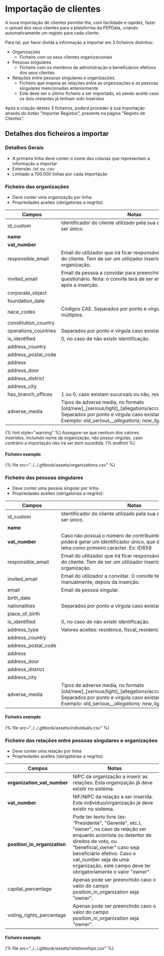 # Importação de clientes

A nova importação de clientes permite-lhe, com facilidade e rapidez, fazer o upload dos seus clientes para a plataforma da PEPData, criando automaticamente um registo para cada cliente.

Para tal, por favor divida a informação a importar em 3 ficheiros distintos:

* Organizações
  * Ficheiro com os seus clientes organizacionais
* Pessoas singulares
  * Ficheiro com os membros da administração e beneficiários efetivos dos seus clientes
* Relações entre pessoas singulares e organizações
  * Ficheiro que mapeia as relações entre as organizações e as pessoas singulares mencionadas anteriormente
  * Este deve ser o último ficheiro a ser importado, só sendo aceite caso os dois restantes já tenham sido inseridos

Após a criação destes 3 ficheiros, poderá proceder à sua importação através do botão "Importar Registos", presente na página "Registo de Clientes".

## Detalhes dos ficheiros a importar

### Detalhes Gerais

* A primeira linha deve conter o nome das colunas que representam a informação a importar
* Extensão .txt ou .csv
* Limitado a 700.000 linhas por cada importação

### Ficheiro das organizações

* Deve conter uma organização por linha
* Propriedades aceites (obrigatórias a negrito):

| Campos                | Notas                                                                                                                                                                                                                               |
| --------------------- | ----------------------------------------------------------------------------------------------------------------------------------------------------------------------------------------------------------------------------------- |
| id\_custom            | Identificador do cliente utilizado pela sua organização. Tem de ser único.                                                                                                                                                          |
| **name**              |                                                                                                                                                                                                                                     |
| **vat\_number**       |                                                                                                                                                                                                                                     |
| responsible\_email    | Email do utilizador que irá ficar responsável pelo questionário do cliente. Tem de ser um utilizador inserido na sua organização.                                                                                                   |
| invited\_email        | Email da pessoa a convidar para preenchimento do questionário. Nota: o convite terá de ser enviado manualmente, após a inserção.                                                                                                    |
| corporate\_object     |                                                                                                                                                                                                                                     |
| foundation\_date      |                                                                                                                                                                                                                                     |
| nace\_codes           | Códigos CAE. Separados por ponto e vírgula caso existam múltiplos.                                                                                                                                                                  |
| constitution\_country |                                                                                                                                                                                                                                     |
| operations\_countries | Separados por ponto e vírgula caso existam múltiplos.                                                                                                                                                                               |
| is\_identified        | 0, no caso de não existir identificação.                                                                                                                                                                                            |
| address\_country      |                                                                                                                                                                                                                                     |
| address\_postal\_code |                                                                                                                                                                                                                                     |
| address               |                                                                                                                                                                                                                                     |
| address\_door         |                                                                                                                                                                                                                                     |
| address\_district     |                                                                                                                                                                                                                                     |
| address\_city         |                                                                                                                                                                                                                                     |
| has\_branch\_offices  | 1 ou 0, caso existam sucursais ou não, respetivamente.                                                                                                                                                                              |
| adverse\_media        | Tipos de adverse media, no formato \[old/new]﻿\_\[serious/light]_\__\[allegations/﻿accusations/﻿convictions]. Separados por ponto e vírgula caso existam múltiplos. Exemplo: old\_serious_\__allegations; new\_light_\__convictions |

{% hint style="warning" %}
Assegure-se que nenhum dos valores inseridos, incluindo nome da organização, não possui vírgulas, caso contrário a importação não irá ser bem sucedida.
{% endhint %}

#### Ficheiro exemplo

{% file src="../../.gitbook/assets/organizations.csv" %}

### Ficheiro das pessoas singulares

* Deve conter uma pessoa singular por linha
* Propriedades aceites (obrigatórias a negrito):

| Campos                | Notas                                                                                                                                                                                                                               |
| --------------------- | ----------------------------------------------------------------------------------------------------------------------------------------------------------------------------------------------------------------------------------- |
| id\_custom            | Identificador do cliente utilizado pela sua organização. Tem de ser único.                                                                                                                                                          |
| **name**              |                                                                                                                                                                                                                                     |
| **vat\_number**       | Caso não possua o número de contribuinte da pessoa singular poderá gerar um identificador único, que deverá possuir uma letra como primeiro caracter. Ex: ID659                                                                     |
| responsible\_email    | Email do utilizador que irá ficar responsável pelo questionário do cliente. Tem de ser um utilizador inserido na sua organização.                                                                                                   |
| invited\_email        | Email do utilizador a convidar. O convite terá que ser enviado manualmente, depois da inserção.                                                                                                                                     |
| email                 | Email da pessoa singular.                                                                                                                                                                                                           |
| birth\_date           |                                                                                                                                                                                                                                     |
| nationalities         | Separados por ponto e vírgula caso existam múltiplos.                                                                                                                                                                               |
| place\_of\_birth      |                                                                                                                                                                                                                                     |
| is\_identified        | 0, no caso de não existir identificação.                                                                                                                                                                                            |
| address\_type         | Valores aceites: residence, fiscal\_residence e headquarters.                                                                                                                                                                       |
| address\_country      |                                                                                                                                                                                                                                     |
| address\_postal\_code |                                                                                                                                                                                                                                     |
| address               |                                                                                                                                                                                                                                     |
| address\_door         |                                                                                                                                                                                                                                     |
| address\_district     |                                                                                                                                                                                                                                     |
| address\_city         |                                                                                                                                                                                                                                     |
| adverse\_media        | Tipos de adverse media, no formato \[old/new]﻿\_\[serious/light]_\__\[allegations/﻿accusations/﻿convictions]. Separados por ponto e vírgula caso existam múltiplos. Exemplo: old\_serious_\__allegations; new\_light_\__convictions |

#### Ficheiro exemplo

{% file src="../../.gitbook/assets/individuals.csv" %}

### Ficheiro das relações entre pessoas singulares e organizações

* Deve conter uma relação por linha
* Propriedades aceites (obrigatórias a negrito):

| Campos                         | Notas                                                                                                                                                                                                                                                                                                  |
| ------------------------------ | ------------------------------------------------------------------------------------------------------------------------------------------------------------------------------------------------------------------------------------------------------------------------------------------------------ |
| **organization\_vat\_number**  | NIPC da organização a inserir as relações. Esta organização já deve existir no sistema.                                                                                                                                                                                                                |
| **vat\_number**                | NIF/NIPC da relação a ser inserida. Este indivíduo/organização já deve existir no sistema.                                                                                                                                                                                                             |
| **position\_in\_organization** | Pode ter texto livre (ex: "Presidente", "Gerente", etc.), "owner", no caso da relação ser enquanto acionista ou detentor de direitos de voto, ou "beneficial\_owner" caso seja beneficiário efetivo. Caso o vat\_number seja de uma organização, este campo deve ter obrigatoriamente o valor "owner". |
| capital\_percentage            | Apenas pode ser preenchido caso o valor do campo position\_in\_organization seja "owner".                                                                                                                                                                                                              |
| voting\_rights\_percentage     | Apenas pode ser preenchido caso o valor do campo position\_in\_organization seja "owner".                                                                                                                                                                                                              |

#### Ficheiro exemplo

{% file src="../../.gitbook/assets/relationships.csv" %}
